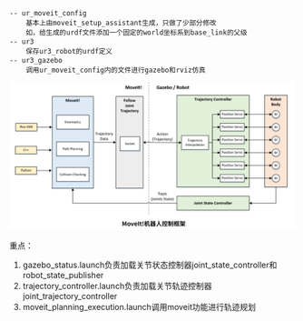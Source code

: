 

```

-- ur_moveit_config 
    基本上由moveit_setup_assistant生成，只做了少部分修改
    如，给生成的urdf文件添加一个固定的world坐标系到base_link的父级
-- ur3
    保存ur3_robot的urdf定义
-- ur3_gazebo
    调用ur_moveit_config内的文件进行gazebo和rviz仿真
```

![alt text](流程图.jpg)

重点：
1. gazebo_status.launch负责加载关节状态控制器joint_state_controller和robot_state_publisher
2. trajectory_controller.launch负责加载关节轨迹控制器joint_trajectory_controller
3. moveit_planning_execution.launch调用moveit功能进行轨迹规划